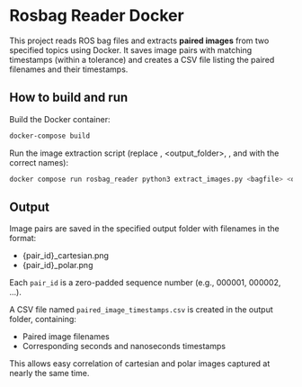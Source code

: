 # Rosbag Reader Docker

This project reads ROS bag files and extracts **paired images** from two specified topics using Docker. It saves image pairs with matching timestamps (within a tolerance) and creates a CSV file listing the paired filenames and their timestamps.

## How to build and run

Build the Docker container:

```bash
docker-compose build
```

Run the image extraction script (replace <bagfile>, <output_folder>, <topic1>, and <topic2> with the correct names):

```bash
docker compose run rosbag_reader python3 extract_images.py <bagfile> <output_folder> <topic1> <topic2>
```

## Output

Image pairs are saved in the specified output folder with filenames in the format:

- {pair_id}_cartesian.png
- {pair_id}_polar.png

Each `pair_id` is a zero-padded sequence number (e.g., 000001, 000002, ...).

A CSV file named `paired_image_timestamps.csv` is created in the output folder, containing:

- Paired image filenames  
- Corresponding seconds and nanoseconds timestamps

This allows easy correlation of cartesian and polar images captured at nearly the same time.

